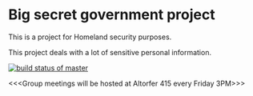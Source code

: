 # Big secret government project
This is a project for Homeland security purposes.

This project deals with a lot of sensitive personal information.


[![build status of master](https://travis-ci.org/SamNormcoreWayne/SSW555_TeamPrj.svg?branch=feature/income)](https://travis-ci.org/SamNormcoreWayne/SSW555_TeamPrj)


 <<<Group meetings will be hosted at Altorfer 415 every Friday 3PM>>>



